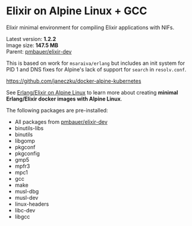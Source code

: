 Elixir on Alpine Linux + GCC
=====

Elixir minimal environment for compiling Elixir applications with NIFs.

Latest version: **1.2.2**  
Image size: **147.5 MB**  
Parent: [pmbauer/elixir-dev](https://github.com/pmbauer/alpine-erlang)

This is based on work for `msaraiva/erlang` but includes an init system for PID 1 and DNS fixes for Alpine's lack of support for `search` in `resolv.conf`.

https://github.com/janeczku/docker-alpine-kubernetes


See [Erlang/Elixir on Alpine Linux](https://github.com/msaraiva/alpine-erlang) to learn more about creating **minimal Erlang/Elixir docker images with Alpine Linux**.

The following packages are pre-installed:

- All packages from [pmbauer/elixir-dev](https://registry.hub.docker.com/u/pmbauer/elixir-dev/)
- binutils-libs
- binutils
- libgomp
- pkgconf
- pkgconfig
- gmp5
- mpfr3
- mpc1
- gcc
- make
- musl-dbg
- musl-dev
- linux-headers
- libc-dev
- libgcc

